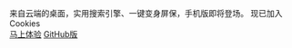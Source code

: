 来自云端的桌面，实用搜索引擎、一键变身屏保，手机版即将登场。
现已加入Cookies<br>
<a href="http://www.sherry.cf/h6-" target="_blank">马上体验</a>
<a href="http://sherryme.github.io/Desk/">GitHub版</a>
